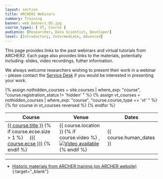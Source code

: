 ```yaml
---
layout: section
title: ARCHER2 Webinars
summary: Training 
banner: web_banners_05.jpg
course_types: [ VT, Course ]
audience: [Researcher, Data Scientist, Developer]
level: [Introductory, Intermediate, Advanced]
---
```


This page provides links to the past webinars and virtual tutorials from ARCHER2. Each page also provides links to the 
materials, potentially including: slides, video recordings, futher information.

We always welcome researchers wishing to present their work in a webinar - please contact the [Service Desk](https://www.archer2.ac.uk/support-access/servicedesk.html) if you would be interested in presenting your work.

<!--

<div>
Filter courses by course type :
{% for ct in page.course_types %}
<a href="/training/materials/{{ ct | slugify }}" ><code  style="font-size:15px;"><nobr>{{ ct }}</nobr></code>&nbsp;</a>
{% endfor %} 
<a href="/training/materials/" ><code  style="font-size:15px;"><nobr>All courses</nobr></code>&nbsp;</a>   
</div>

<div>
Filter courses by course Level :
{% for level in page.level %}
<a href="/training/materials/{{ level | slugify }}" ><code  style="font-size:15px;"><nobr>{{ level }}</nobr></code>&nbsp;</a>
{% endfor %} 
<a href="/training/materials/" ><code  style="font-size:15px;"><nobr>All courses</nobr></code>&nbsp;</a>   
</div>


<div>
Filter courses by course target audience :
{% for audience in page.audience %}
<a href="/training/materials/{{ audience | slugify }}" ><code  style="font-size:15px;"><nobr>{{ audience }}</nobr></code>&nbsp;</a>
{% endfor %} 
<a href="/training/materials/" ><code  style="font-size:15px;"><nobr>All courses</nobr></code>&nbsp;</a>   
</div>

-->


<div class="table-responsive">
  <table class="table table-striped">
    <thead>
      <tr>
        <th>Course</th>
        <th>Venue</th>
        <th>Dates</th>
      </tr>
    </thead>
    <tbody>
<!--
      {% assign filtered_courses = site.courses | where_exp: "course", "course.end_date < site.time" %}
-->
	  {% assign nothidden_courses = site.courses | where_exp: "course", "course.registration_status != 'hidden' " %}
	  {% assign vt_courses = nothidden_courses  | where_exp: "course", "course.course_type == 'vt' " %}
      {% for course in vt_courses reversed %}
      <tr>
      <td>
        <a href="{{ course.url }}">{{ course.title }}</a>
{% if course.ecse.size > 1 %}
&nbsp; &nbsp; 
        <a href="{{ site.baseurl }}/ecse/reports/{{ course.ecse }}">({{ course.ecse }})</a>
{% endif %}
      </td>
      <td>
        {{ course.location }}
		{% if course.video  %}
			<a href="{{ course.url }}#video">
			&nbsp;<img src="{{ base.url }}/img/video.png" alt="Video available"/>
			</a> 
		{% endif %} 
      </td>
      <td>
        {{ course.human_dates }}
      </td>
     </tr>
      {% endfor %}
    </tbody>
  </table>
</div>

---

* [Historic materials from ARCHER training (on ARCHER website)](http://www.archer.ac.uk/training/past_courses.php){:target="_blank"}
